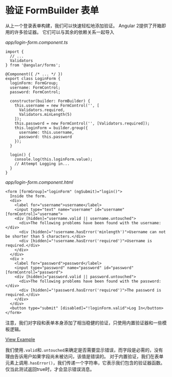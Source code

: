 # 验证 FormBuilder 表单

从上一个登录表单构建，我们可以快速轻松地添加验证。
Angular 2提供了开箱即用的许多验证器。 它们可以与其余的依赖关系一起导入

*app/login-form.component.ts*

```
import {
  // ...
  Validators
} from '@angular/forms';

@Component({ /* ... */ })
export class LoginForm {
  loginForm: FormGroup;
  username: FormControl;
  password: FormControl;

  constructor(builder: FormBuilder) {
    this.username = new FormControl('', [
      Validators.required,
      Validators.minLength(5)
    ]);
    this.password = new FormControl('', [Validators.required]);
    this.loginForm = builder.group({
      username: this.username,
      password: this.password
    });
  }

  login() {
    console.log(this.loginForm.value);
    // Attempt Logging in...
  }
}

```

*app/login-form.component.html*

```
<form [formGroup]="loginForm" (ngSubmit)="login()">
  Inside the form.
  <div>
    <label for="username">username</label>
    <input type="text" name="username" id="username" [formControl]="username">
    <div [hidden]="username.valid || username.untouched">
      <div>The following problems have been found with the username:</div>
      <div [hidden]="!username.hasError('minlength')">Username can not be shorter than 5 characters.</div>
      <div [hidden]="!username.hasError('required')">Username is required.</div>
    </div>
  </div>
  <div >
    <label for="password">password</label>
    <input type="password" name="password" id="password" [formControl]="password">
    <div [hidden]="password.valid || password.untouched">
      <div>The following problems have been found with the password:</div>
      <div [hidden]="!password.hasError('required')">The password is required.</div>
    </div>
  </div>
  <button type="submit" [disabled]="!loginForm.valid">Log In</button>
</form>

```

注意，我们对字段和表单本身添加了相当稳健的验证，只使用内置验证器和一些模板逻辑。

[View Example](https://plnkr.co/edit/kr8Q41?p=preview)

我们使用`.valid`和`.untouched`来确定是否需要显示错误，而字段是必需的，没有理由告诉用户如果字段尚未被访问，该值是错误的。
对于内置验证，我们在表单元素上调用`.hasError()`，我们传递一个字符串，它表示我们包含的验证器函数。 仅当此测试返回true时，才会显示错误消息。